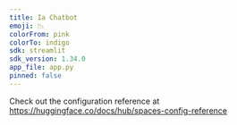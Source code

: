 ```yaml
---
title: Ia Chatbot
emoji: 📉
colorFrom: pink
colorTo: indigo
sdk: streamlit
sdk_version: 1.34.0
app_file: app.py
pinned: false
---
```


Check out the configuration reference at https://huggingface.co/docs/hub/spaces-config-reference
